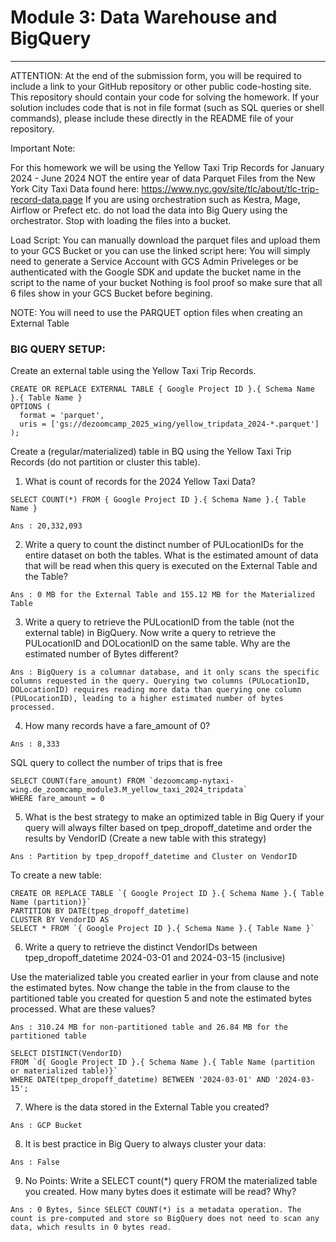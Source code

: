 # Module 3: Data Warehouse and BigQuery
---

ATTENTION: At the end of the submission form, you will be required to include a link to your GitHub repository or other public code-hosting site. This repository should contain your code for solving the homework. If your solution includes code that is not in file format (such as SQL queries or shell commands), please include these directly in the README file of your repository.

Important Note:

For this homework we will be using the Yellow Taxi Trip Records for January 2024 - June 2024 NOT the entire year of data Parquet Files from the New York City Taxi Data found here:
https://www.nyc.gov/site/tlc/about/tlc-trip-record-data.page
If you are using orchestration such as Kestra, Mage, Airflow or Prefect etc. do not load the data into Big Query using the orchestrator.
Stop with loading the files into a bucket.


Load Script: You can manually download the parquet files and upload them to your GCS Bucket or you can use the linked script here:
You will simply need to generate a Service Account with GCS Admin Priveleges or be authenticated with the Google SDK and update the bucket name in the script to the name of your bucket
Nothing is fool proof so make sure that all 6 files show in your GCS Bucket before begining.


NOTE: You will need to use the PARQUET option files when creating an External Table

### BIG QUERY SETUP:
Create an external table using the Yellow Taxi Trip Records.
```
CREATE OR REPLACE EXTERNAL TABLE { Google Project ID }.{ Schema Name }.{ Table Name }
OPTIONS (
  format = 'parquet',
  uris = ['gs://dezoomcamp_2025_wing/yellow_tripdata_2024-*.parquet']
);
```

Create a (regular/materialized) table in BQ using the Yellow Taxi Trip Records (do not partition or cluster this table).



1.  What is count of records for the 2024 Yellow Taxi Data?

``` 
SELECT COUNT(*) FROM { Google Project ID }.{ Schema Name }.{ Table Name }
```

```Ans : 20,332,093```


2. Write a query to count the distinct number of PULocationIDs for the entire dataset on both the tables.
What is the estimated amount of data that will be read when this query is executed on the External Table and the Table?

```Ans : 0 MB for the External Table and 155.12 MB for the Materialized Table ```


3. Write a query to retrieve the PULocationID from the table (not the external table) in BigQuery. Now write a query to retrieve the PULocationID and DOLocationID on the same table. Why are the estimated number of Bytes different?

```Ans : BigQuery is a columnar database, and it only scans the specific columns requested in the query. Querying two columns (PULocationID, DOLocationID) requires reading more data than querying one column (PULocationID), leading to a higher estimated number of bytes processed.```



4. How many records have a fare_amount of 0?

```Ans : 8,333```

SQL query to collect the number of trips that is free
```
SELECT COUNT(fare_amount) FROM `dezoomcamp-nytaxi-wing.de_zoomcamp_module3.M_yellow_taxi_2024_tripdata`
WHERE fare_amount = 0
```


5. What is the best strategy to make an optimized table in Big Query if your query will always filter based on tpep_dropoff_datetime and order the results by VendorID (Create a new table with this strategy)

```Ans : Partition by tpep_dropoff_datetime and Cluster on VendorID```

To create a new table:
```
CREATE OR REPLACE TABLE `{ Google Project ID }.{ Schema Name }.{ Table Name (partition)}`
PARTITION BY DATE(tpep_dropoff_datetime)
CLUSTER BY VendorID AS
SELECT * FROM `{ Google Project ID }.{ Schema Name }.{ Table Name }`
```


6. Write a query to retrieve the distinct VendorIDs between tpep_dropoff_datetime 2024-03-01 and 2024-03-15 (inclusive)

Use the materialized table you created earlier in your from clause and note the estimated bytes. Now change the table in the from clause to the partitioned table you created for question 5 and note the estimated bytes processed. What are these values?


```Ans : 310.24 MB for non-partitioned table and 26.84 MB for the partitioned table```


```
SELECT DISTINCT(VendorID)
FROM `d{ Google Project ID }.{ Schema Name }.{ Table Name (partition or materialized table)}`
WHERE DATE(tpep_dropoff_datetime) BETWEEN '2024-03-01' AND '2024-03-15';
```


7. Where is the data stored in the External Table you created?

```Ans : GCP Bucket```



8. It is best practice in Big Query to always cluster your data:


```Ans : False```


9. No Points: Write a SELECT count(*) query FROM the materialized table you created. How many bytes does it estimate will be read? Why?

```
Ans : 0 Bytes, Since SELECT COUNT(*) is a metadata operation. The count is pre-computed and store so BigQuery does not need to scan any data, which results in 0 bytes read.
```